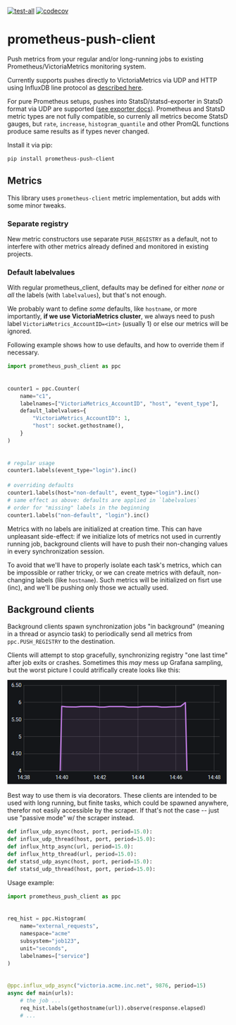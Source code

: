 [![test-all](https://github.com/gistart/prometheus-push-client/actions/workflows/tests.yml/badge.svg?branch=master)](https://github.com/gistart/prometheus-push-client/actions)
[![codecov](https://codecov.io/gh/gistart/prometheus-push-client/branch/master/graph/badge.svg?token=6K4G8CDU2R)](https://codecov.io/gh/gistart/prometheus-push-client)

# prometheus-push-client

Push metrics from your regular and/or long-running jobs to existing Prometheus/VictoriaMetrics monitoring system.

Currently supports pushes directly to VictoriaMetrics via UDP and HTTP using InfluxDB line protocol as [described here](https://docs.victoriametrics.com/Single-server-VictoriaMetrics.html?highlight=telegraf#how-to-send-data-from-influxdb-compatible-agents-such-as-telegraf).

For pure Prometheus setups, pushes into StatsD/statsd-exporter in StatsD format via UDP are supported ([see exporter docs](https://github.com/prometheus/statsd_exporter#with-statsd)). Prometheus and StatsD metric types are not fully compatible, so currenly all metrics become StatsD gauges, but `rate`, `increase`, `histogram_quantile` and other PromQL functions produce same results as if types never changed.

Install it via pip:

```sh
pip install prometheus-push-client
```

## Metrics

This library uses `prometheus-client` metric implementation, but adds with some minor tweaks.

### Separate registry

New metric constructors use separate `PUSH_REGISTRY` as a default, not to interfere with other metrics already defined and monitored in existing projects.

### Default labelvalues

With regular prometheus_client, defaults may be defined for either _none_ or _all_ the labels (with `labelvalues`), but that's not enough.

We probably want to define _some_ defaults, like `hostname`, or more importantly, **if we use VictoriaMetrics cluster**, we always need to push label `VictoriaMetrics_AccountID=<int>` (usually 1) or else our metrics will be ignored.

Following example shows how to use defaults, and how to override them if necessary.

```python
import prometheus_push_client as ppc


counter1 = ppc.Counter(
    name="c1",
    labelnames=["VictoriaMetrics_AccountID", "host", "event_type"],
    default_labelvalues={
        "VictoriaMetrics_AccountID": 1,
        "host": socket.gethostname(),
    }
)


# regular usage
counter1.labels(event_type="login").inc()

# overriding defaults
counter1.labels(host="non-default", event_type="login").inc()
# same effect as above: defaults are applied in `labelvalues`
# order for "missing" labels in the beginning
counter1.labels("non-default", "login").inc()
```

Metrics with no labels are initialized at creation time. This can have unpleasant side-effect: if we initialize lots of metrics not used in currently running job, background clients will have to push their non-changing values in every synchronization session.

To avoid that we'll have to properly isolate each task's metrics, which can be impossible or rather tricky, or we can create metrics with default, non-changing labels (like `hostname`). Such metrics will be initialized on fisrt use (inc), and we'll be pushing only those we actually used.

## Background clients

Background clients spawn synchronization jobs "in background" (meaning in a thread or asyncio task) to periodically send all metrics from `ppc.PUSH_REGISTRY` to the destination.

Clients will attempt to stop gracefully, synchronizing registry "one last time" after job exits or crashes. Sometimes this _may_ mess up Grafana sampling, but the worst picture I could atrifically create looks like this:

![graceful push effect](./docs/img/graceful_stop_effect01.png)

Best way to use them is via decorators. These clients are intended to be used with long running, but finite tasks, which could be spawned anywhere, therefor not easily accessible by the scraper. If that's not the case -- just use "passive mode" w/ the scraper instead.

``` python
def influx_udp_async(host, port, period=15.0):
def influx_udp_thread(host, port, period=15.0):
def influx_http_async(url, period=15.0):
def influx_http_thread(url, period=15.0):
def statsd_udp_async(host, port, period=15.0):
def statsd_udp_thread(host, port, period=15.0):
```

Usage example:

```python
import prometheus_push_client as ppc


req_hist = ppc.Histogram(
    name="external_requests",
    namespace="acme"
    subsystem="job123",
    unit="seconds",
    labelnames=["service"]
)


@ppc.influx_udp_async("victoria.acme.inc.net", 9876, period=15)
async def main(urls):
    # the job ...
    req_hist.labels(gethostname(url)).observe(response.elapsed)
    # ...
```
